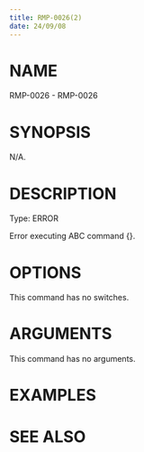 ```yaml
---
title: RMP-0026(2)
date: 24/09/08
---
```


# NAME

RMP-0026 - RMP-0026

# SYNOPSIS

N/A.

# DESCRIPTION

Type: ERROR

Error executing ABC command {}.

# OPTIONS

This command has no switches.

# ARGUMENTS

This command has no arguments.

# EXAMPLES

# SEE ALSO
